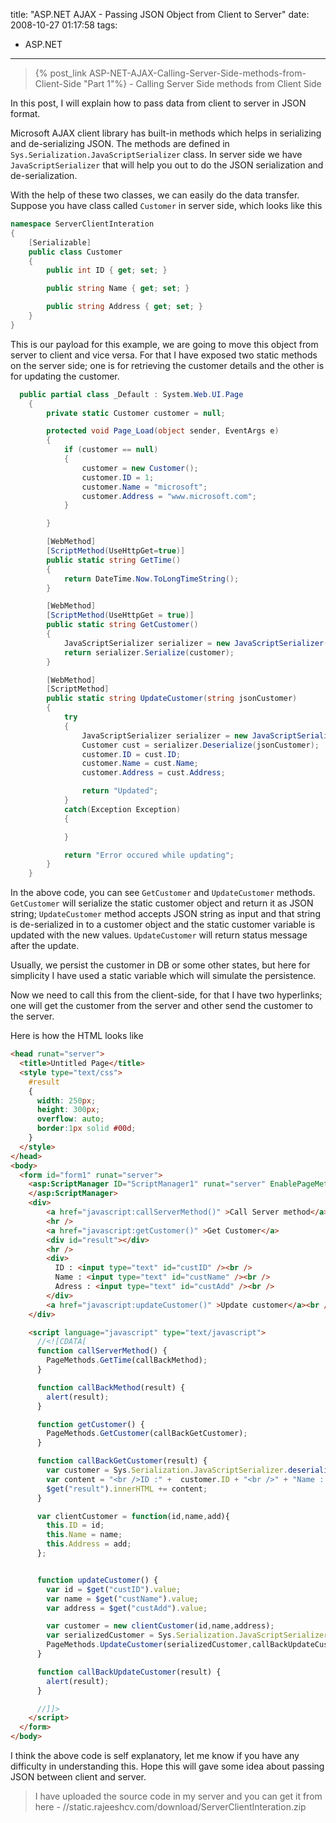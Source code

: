 title: "ASP.NET AJAX - Passing JSON Object from Client to Server"
date: 2008-10-27 01:17:58
tags:
- ASP.NET
---

> {% post_link ASP-NET-AJAX-Calling-Server-Side-methods-from-Client-Side "Part 1"%} - Calling Server Side methods from Client Side

In this post, I will explain how to pass data from client to server in JSON format.

Microsoft AJAX client library has built-in methods which helps in serializing and de-serializing JSON. The methods are defined in `Sys.Serialization.JavaScriptSerializer` class. In server side we have `JavaScriptSerializer` that will help you out to do the JSON serialization and de-serialization.

With the help of these two classes, we can easily do the data transfer. Suppose you have class called `Customer` in server side, which looks like this

```cs
namespace ServerClientInteration
{
    [Serializable]
    public class Customer
    {
        public int ID { get; set; }

        public string Name { get; set; }

        public string Address { get; set; }
    }
}
```

This is our payload for this example, we are going to move this object from server to client and vice versa. For that I have exposed two static methods on the server side; one is for retrieving the customer details and the other is for updating the customer.

```cs
  public partial class _Default : System.Web.UI.Page
    {
        private static Customer customer = null;

        protected void Page_Load(object sender, EventArgs e)
        {
            if (customer == null)
            {
                customer = new Customer();
                customer.ID = 1;
                customer.Name = "microsoft";
                customer.Address = "www.microsoft.com";
            }

        }

        [WebMethod]
        [ScriptMethod(UseHttpGet=true)]
        public static string GetTime()
        {
            return DateTime.Now.ToLongTimeString();
        }

        [WebMethod]
        [ScriptMethod(UseHttpGet = true)]
        public static string GetCustomer()
        {
            JavaScriptSerializer serializer = new JavaScriptSerializer();
            return serializer.Serialize(customer);
        }

        [WebMethod]
        [ScriptMethod]
        public static string UpdateCustomer(string jsonCustomer)
        {
            try
            {
                JavaScriptSerializer serializer = new JavaScriptSerializer();
                Customer cust = serializer.Deserialize(jsonCustomer);
                customer.ID = cust.ID;
                customer.Name = cust.Name;
                customer.Address = cust.Address;

                return "Updated";
            }
            catch(Exception Exception)
            {

            }

            return "Error occured while updating";
        }
    }
```

In the above code, you can see `GetCustomer` and `UpdateCustomer` methods. `GetCustomer` will serialize the static customer object and return it as JSON string; `UpdateCustomer` method accepts JSON string as input and that string is de-serialized in to a customer object and the static customer variable is updated with the new values. `UpdateCustomer` will return status message after the update.

Usually, we persist the customer in DB or some other states, but here for simplicity I have used a static variable which will simulate the persistence.

Now we need to call this from the client-side, for that I have two hyperlinks; one will get the customer from the server and other send the customer to the server.

Here is how the HTML looks like

```html
<head runat="server">
  <title>Untitled Page</title>
  <style type="text/css">  
    #result
    {
      width: 250px;
      height: 300px;
      overflow: auto;
      border:1px solid #00d;
    }
  </style>
</head>
<body>
  <form id="form1" runat="server">
    <asp:ScriptManager ID="ScriptManager1" runat="server" EnablePageMethods="true">
    </asp:ScriptManager>
    <div>
        <a href="javascript:callServerMethod()" >Call Server method</a>
        <hr />
        <a href="javascript:getCustomer()" >Get Customer</a>
        <div id="result"></div>
        <hr />
        <div>
          ID : <input type="text" id="custID" /><br />
          Name : <input type="text" id="custName" /><br />
          Adress : <input type="text" id="custAdd" /><br />
        </div>
        <a href="javascript:updateCustomer()" >Update customer</a><br />
    </div>

    <script language="javascript" type="text/javascript">
      //<![CDATA[
      function callServerMethod() {
        PageMethods.GetTime(callBackMethod);
      }

      function callBackMethod(result) {
        alert(result);
      }

      function getCustomer() {
        PageMethods.GetCustomer(callBackGetCustomer);
      }

      function callBackGetCustomer(result) {
        var customer = Sys.Serialization.JavaScriptSerializer.deserialize(result);
        var content = "<br />ID :" +  customer.ID + "<br />" + "Name : " + customer.Name + "<br />" + "Address : " + customer.Address;
        $get("result").innerHTML += content;
      }

      var clientCustomer = function(id,name,add){
        this.ID = id;
        this.Name = name;
        this.Address = add;
      };


      function updateCustomer() {
        var id = $get("custID").value;
        var name = $get("custName").value;
        var address = $get("custAdd").value;

        var customer = new clientCustomer(id,name,address);
        var serializedCustomer = Sys.Serialization.JavaScriptSerializer.serialize(customer);
        PageMethods.UpdateCustomer(serializedCustomer,callBackUpdateCustomer);
      }

      function callBackUpdateCustomer(result) {
        alert(result);
      }

      //]]>
    </script>
  </form>
</body>
```

I think the above code is self explanatory, let me know if you have any difficulty in understanding this. Hope this will gave some idea about passing JSON between client and server.

> I have uploaded the source code in my server and you can get it from here - //static.rajeeshcv.com/download/ServerClientInteration.zip
